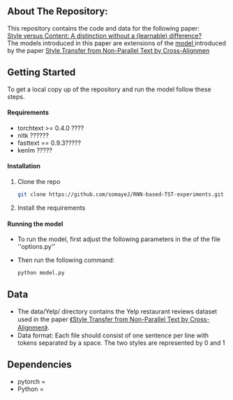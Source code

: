 ## About The Repository:
This repository contains the code and data for the following paper:\
 <a href="https://aclanthology.org/2020.coling-main.197.pdf"> Style versus Content: A distinction without a (learnable) difference? </a> \
The models introduced in this paper are extensions of the  <a href="https://github.com/shentianxiao/language-style-transfer"> model  </a>  introduced by the paper <a href="https://arxiv.org/pdf/1705.09655v2.pdf"> Style Transfer from Non-Parallel Text by Cross-Alignmen </a> 

<!-- GETTING STARTED -->
## Getting Started

To get a local copy up of the repository and run the model follow these steps.
<!--*****************************my comments -->
#### Requirements 
* torchtext >= 0.4.0 ????
* nltk ??????
* fasttext == 0.9.3?????
* kenlm ?????

#### Installation

1. Clone the repo
   ```sh
   git clone https://github.com/somayeJ/RNN-based-TST-experiments.git
   ```
2. Install the requirements
<!--*************************1.notes to myself -->
#### Running the model
* To run the model, first adjust the following parameters in the of the file  ''options.py''

* Then run the following command:
   ```sh
   python model.py
   ```
## Data 
* The data/Yelp/ directory contains the  Yelp restaurant reviews dataset used in the paper <a href="https://arxiv.org/abs/1705.09655">《Style Transfer from Non-Parallel Text by Cross-Alignmen》</a>. 
*  Data format: Each file should consist of one sentence per line with tokens separated by a space. The two styles are represented by 0 and 1

## Dependencies
* pytorch = 
* Python = 
